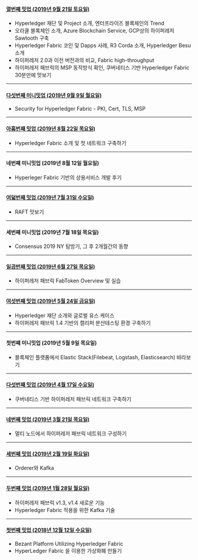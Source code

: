 #### [열번째 밋업 (2019년 9월 21일 토요일)](https://github.com/hlkug/meetup/tree/master/201909)

- Hyperledger 재단 및 Project 소개, 엔터프라이즈 블록체인의 Trend
- 오라클 블록체인 소개, Azure Blockchain Service, GCP상의 하이퍼레저 Sawtooth 구축
- Hyperledger Fabric 코인 및 Dapps 사례, R3 Corda 소개, Hyperledger Besu 소개
- 하이퍼레저 2.0과 이전 버전과의 비교, Fabric high-throughput
- 하이퍼레저 패브릭의 MSP 동작방식 확인, 쿠버네티스 기반 Hyperledger Fabric 30분만에 맛보기

------

#### [다섯번째 미니밋업 (2019년 9월 9일 월요일)](https://www.slideshare.net/mobile/secret/FeAiyfBQCBNksa)

- Security for Hyperledger Fabric - PKI, Cert, TLS, MSP

------

#### [아홉번째 밋업 (2019년 8월 22일 목요일)](https://github.com/hlkug/meetup/tree/master/201908)

- Hyperledger Fabric 소개 및 첫 네트워크 구축하기

------

#### 네번째 미니밋업 (2019년 8월 12일 월요일)

- Hyperleger Fabric 기반의 상용서비스 개발 후기

------

#### [여덟번째 밋업 (2019년 7월 31일 수요일)](https://github.com/hlkug/meetup/tree/master/201907)

- RAFT 맛보기

------

#### 세번째 미니밋업 (2019년 7월 18일 목요일)

- Consensus 2019 NY 탐방기, 그 후 2개월간의 동향

------

#### [일곱번째 밋업 (2019년 6월 27일 목요일)](https://github.com/hlkug/meetup/tree/master/201906)

- 하이퍼레저 패브릭 FabToken Overview 및 실습

------

#### [여섯번째 밋업 (2019년 5월 24일 금요일)](https://github.com/hlkug/meetup/tree/master/201905)

- Hyperledger 재단 소개와 글로벌 유스 케이스
- 하이퍼레저 패브릭 1.4 기반의 캘리퍼 분산테스팅 환경 구축하기

------

#### 첫번째 미니밋업 (2019년 5월 9일 목요일)

- 블록체인 플랫폼에서 Elastic Stack(Filebeat, Logstash, Elasticsearch) 바라보기

------

#### [다섯번째 밋업 (2019년 4월 17일 수요일)](https://github.com/hlkug/meetup/tree/master/201904)

- 쿠버네티스 기반 하이퍼레저 패브릭 네트워크 구축하기

---

#### [네번째 밋업 (2019년 3월 21일 목요일)](https://github.com/hlkug/meetup/tree/master/201903)

- 멀티 노드에서 하이퍼레저 패브릭 네트워크 구성하기

---

#### [세번째 밋업 (2019년 2월 19일 화요일)](https://github.com/hlkug/meetup/tree/master/201902)

- Orderer와 Kafka

---

#### [두번째 밋업 (2019년 1월 28일 월요일)](https://github.com/hlkug/meetup/tree/master/201901)

- 하이퍼레저 패브릭 v1.3, v1.4 새로운 기능
- Hyperledger Fabric 적용을 위한 Kafka 기술

---

#### [첫번째 밋업 (2018년 12월 12일 수요일)](https://github.com/hlkug/meetup/tree/master/201812)

* Bezant Platform Utilizing Hyperledger Fabric
* HyperLedger Fabric 을 이용한 가상화폐 만들기